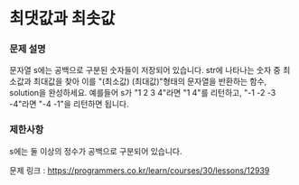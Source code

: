 # 최댓값과 최솟값

### 문제 설명

문자열 s에는 공백으로 구분된 숫자들이 저장되어 있습니다. str에 나타나는 숫자 중 최소값과 최대값을 찾아 이를 "(최소값) (최대값)"형태의 문자열을 반환하는 함수, solution을 완성하세요.
예를들어 s가 "1 2 3 4"라면 "1 4"를 리턴하고, "-1 -2 -3 -4"라면 "-4 -1"을 리턴하면 됩니다.


### 제한사항

s에는 둘 이상의 정수가 공백으로 구분되어 있습니다.

문제 링크 : https://programmers.co.kr/learn/courses/30/lessons/12939


